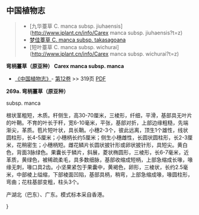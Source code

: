 
## 中国植物志

> * [九华薹草  C.  manca subsp. jiuhaensis](http://www.iplant.cn/info/Carex manca subsp. jiuhaensis?t=z)
> * [梦佳薹草  C.  manca subsp. takasagoana](Carex-manca-subsp-takasagoana-梦佳薹草.md)
> * [短叶薹草  C.  manca subsp. wichurai](http://www.iplant.cn/info/Carex manca subsp. wichurai?t=z)

**弯柄薹草（原亚种） Carex manca subsp. manca**

* [《中国植物志》](http://www.iplant.cn/frps)- [第12卷](http://www.iplant.cn/frps/vol/12) >> 319页 [PDF](http://www.iplant.cn/frps/pdf/12/319.pdf)

**269a. 弯柄薹草（原亚种）**

subsp. manca

根状茎粗短，木质。秆侧生，高30-70厘米，三棱形，纤细，平滑，基部具无叶片的叶鞘。不育的叶长于秆，宽6-10毫米，平张，基部对折，上部边缘粗糙，先端渐尖，革质。苞片短叶状，具长鞘。小穗2-3个，彼此远离，顶生1个雄性，线状圆柱形，长4-5厘米；小穗柄长约5厘米；侧生小穗雌性，长圆状圆柱形，长2-3厘米，花稍密生；小穗柄短。雌花鳞片长圆状披针形或卵状披针形，具短尖。黄白色，背面3脉绿色。果囊长于鳞片，斜展，菱状椭圆形，三棱形，长6-7毫米，近革质，黄绿色，被稀疏柔毛，具多数细脉，基部收缩成短柄，上部急缩成长喙，喙缘无刺，喙口具2齿。小坚果紧包于果囊中，黄褐色，卵形，三棱状，长约2.5毫米，中部棱上缢缩，下部棱面凹陷，基部具柄，稍弯，上部急缩成喙，喙圆柱形，弯曲；花柱基部变粗，柱头3个。

产湖北（巴东）、广东。模式标本采自香港。

}